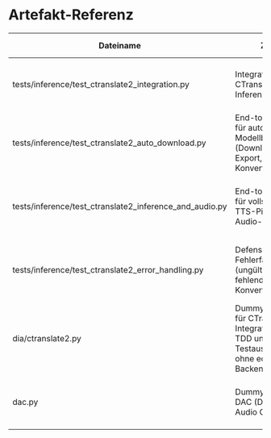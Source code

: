 # Artefakt-Referenz

| Dateiname                                 | Zweck                                               | Zusammenhang zum Ziel                                 |
|--------------------------------------------|-----------------------------------------------------|-------------------------------------------------------|
| tests/inference/test_ctranslate2_integration.py | Integrationstest für CTranslate2-Inferenz-Backend   | Sicherstellen, dass die Migration zu CTranslate2 funktioniert |
| tests/inference/test_ctranslate2_auto_download.py | End-to-End-Test für automatische Modellbereitstellung (Download, ONNX-Export, Konvertierung) | Stellt sicher, dass die Automatisierung robust funktioniert |
| tests/inference/test_ctranslate2_inference_and_audio.py | End-to-End-Test für vollständige TTS-Pipeline inkl. Audio-Validierung | Prüft, dass Modell, Inferenz und Audioausgabe produktionsreif funktionieren |
| tests/inference/test_ctranslate2_error_handling.py | Defensive Tests für Fehlerfälle (ungültiges Modell, fehlender Konverter) | Stellt sicher, dass das System robust auf Fehlerquellen reagiert |
| dia/ctranslate2.py                         | Dummy-Backend für CTranslate2-Integration. Erlaubt TDD und Testausführung ohne echtes Backend. | Integrationstest, TDD, CTranslate2 |
| dac.py                                     | Dummy-Modul für DAC (Descript Audio Codec)           | Ermöglicht TDD auf ARM/Mac, solange echtes Paket nicht verfügbar ist |

